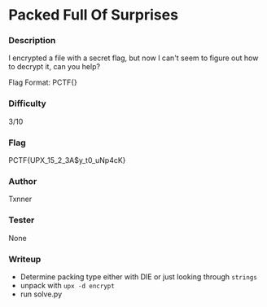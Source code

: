 
# Packed Full Of Surprises

### Description
I encrypted a file with a secret flag, but now I can't seem to figure out how to decrypt it, can you help?

Flag Format: PCTF{}

### Difficulty
3/10

### Flag
PCTF{UPX_15_2_3A$y_t0_uNp4cK}

### Author
Txnner

### Tester
None

### Writeup
- Determine packing type either with DIE or just looking through `strings`
- unpack with `upx -d encrypt`
- run solve.py 
